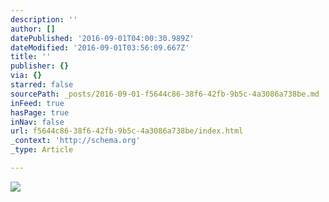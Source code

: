```yaml
---
description: ''
author: []
datePublished: '2016-09-01T04:00:30.989Z'
dateModified: '2016-09-01T03:56:09.667Z'
title: ''
publisher: {}
via: {}
starred: false
sourcePath: _posts/2016-09-01-f5644c86-38f6-42fb-9b5c-4a3086a738be.md
inFeed: true
hasPage: true
inNav: false
url: f5644c86-38f6-42fb-9b5c-4a3086a738be/index.html
_context: 'http://schema.org'
_type: Article

---
```

![](https://the-grid-user-content.s3-us-west-2.amazonaws.com/a55525d3-bfc0-444c-9251-237e2a861436.jpg)